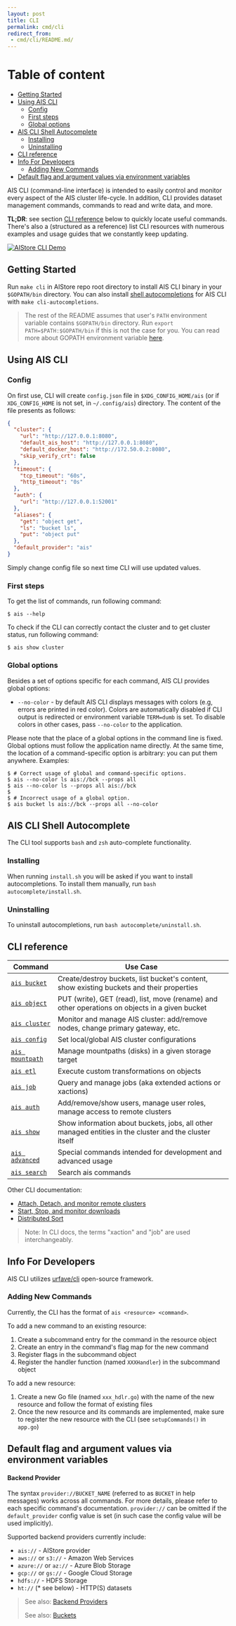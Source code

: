 ```yaml
---
layout: post
title: CLI
permalink: cmd/cli
redirect_from:
 - cmd/cli/README.md/
---
```


# Table of content

- [Getting Started](#getting-started)
- [Using AIS CLI](#using-ais-cli)
	- [Config](#config)
	- [First steps](#first-steps)
	- [Global options](#global-options)
- [AIS CLI Shell Autocomplete](#ais-cli-shell-autocomplete)
	- [Installing](#installing)
	- [Uninstalling](#uninstalling)
- [CLI reference](#cli-reference)
- [Info For Developers](#info-for-developers)
	- [Adding New Commands](#adding-new-commands)
- [Default flag and argument values via environment variables](#default-flag-and-argument-values-via-environment-variables)


AIS CLI (command-line interface) is intended to easily control and monitor every aspect of the AIS cluster life-cycle.
In addition, CLI provides dataset management commands, commands to read and write data, and more.

**TL;DR**: see section [CLI reference](#cli-reference) below to quickly locate useful commands. There's also a (structured as a reference) list CLI resources with numerous examples and usage guides that we constantly keep updating.

[![AIStore CLI Demo](/aistore/docs/images/cli-demo-400.png)](https://youtu.be/VPIhQm2sMD8 "AIStore CLI Demo (Youtube video)")

## Getting Started

Run `make cli` in AIStore repo root directory to install AIS CLI binary in your `$GOPATH/bin` directory.
You can also install [shell autocompletions](#ais-cli-shell-autocomplete) for AIS CLI with `make cli-autocompletions`.

> The rest of the README assumes that user's `PATH` environment variable contains `$GOPATH/bin` directory.
> Run `export PATH=$PATH:$GOPATH/bin` if this is not the case for you.
> You can read more about GOPATH environment variable [here](https://golang.org/doc/code.html#GOPATH).

## Using AIS CLI

### Config

On first use, CLI will create `config.json` file in `$XDG_CONFIG_HOME/ais` (or if `XDG_CONFIG_HOME` is not set, in `~/.config/ais`) directory.
The content of the file presents as follows:

```json
{
  "cluster": {
    "url": "http://127.0.0.1:8080",
    "default_ais_host": "http://127.0.0.1:8080",
    "default_docker_host": "http://172.50.0.2:8080",
    "skip_verify_crt": false
  },
  "timeout": {
    "tcp_timeout": "60s",
    "http_timeout": "0s"
  },
  "auth": {
    "url": "http://127.0.0.1:52001"
  },
  "aliases": {
    "get": "object get",
    "ls": "bucket ls",
    "put": "object put"
  },
  "default_provider": "ais"
}
```

Simply change config file so next time CLI will use updated values.

### First steps

To get the list of commands, run following command:

```console
$ ais --help
```

To check if the CLI can correctly contact the cluster and to get cluster status, run following command:

```console
$ ais show cluster
```

### Global options

Besides a set of options specific for each command, AIS CLI provides global options:

- `--no-color` - by default AIS CLI displays messages with colors (e.g, errors are printed in red color).
  Colors are automatically disabled if CLI output is redirected or environment variable `TERM=dumb` is set.
  To disable colors in other cases, pass `--no-color` to the application.

Please note that the place of a global options in the command line is fixed.
Global options must follow the application name directly.
At the same time, the location of a command-specific option is arbitrary: you can put them anywhere.
Examples:

```console
$ # Correct usage of global and command-specific options.
$ ais --no-color ls ais://bck --props all
$ ais --no-color ls --props all ais://bck
$
$ # Incorrect usage of a global option.
$ ais bucket ls ais://bck --props all --no-color
```

## AIS CLI Shell Autocomplete

The CLI tool supports `bash` and `zsh` auto-complete functionality.

### Installing

When running `install.sh` you will be asked if you want to install autocompletions.
To install them manually, run `bash autocomplete/install.sh`.

### Uninstalling

To uninstall autocompletions, run `bash autocomplete/uninstall.sh`.

## CLI reference

| Command | Use Case |
|---------|----------|
| [`ais bucket`](/aistore/cmd/cli/resources/bucket.md) | Create/destroy buckets, list bucket's content, show existing buckets and their properties |
| [`ais object`](/aistore/cmd/cli/resources/object.md) | PUT (write), GET (read), list, move (rename) and other operations on objects in a given bucket |
| [`ais cluster`](/aistore/cmd/cli/resources/cluster.md) | Monitor and manage AIS cluster: add/remove nodes, change primary gateway, etc. |
| [`ais config`](/aistore/cmd/cli/resources/config.md) | Set local/global AIS cluster configurations |
| [`ais mountpath`](/aistore/cmd/cli/resources/mpath.md) | Manage mountpaths (disks) in a given storage target |
| [`ais etl`](/aistore/cmd/cli/resources/etl.md) | Execute custom transformations on objects |
| [`ais job`](/aistore/cmd/cli/resources/job.md) | Query and manage jobs (aka extended actions or xactions) |
| [`ais auth`](/aistore/cmd/cli/resources/auth.md) | Add/remove/show users, manage user roles, manage access to remote clusters |
| [`ais show`](/aistore/cmd/cli/resources/show.md) | Show information about buckets, jobs, all other managed entities in the cluster and the cluster itself |
| [`ais advanced`](/aistore/cmd/cli/resources/advanced.md) | Special commands intended for development and advanced usage |
| [`ais search`](/aistore/cmd/cli/resources/search.md) | Search ais commands |

Other CLI documentation:
- [Attach, Detach, and monitor remote clusters](/aistore/cmd/cli/resources/remote.md)
- [Start, Stop, and monitor downloads](/aistore/cmd/cli/resources/download.md)
- [Distributed Sort](/aistore/cmd/cli/resources/dsort.md)

> Note: In CLI docs, the terms "xaction" and "job" are used interchangeably.

## Info For Developers

AIS CLI utilizes [urfave/cli](https://github.com/urfave/cli/blob/master/docs/v1/manual.md) open-source framework.

### Adding New Commands

Currently, the CLI has the format of `ais <resource> <command>`.

To add a new command to an existing resource:

1. Create a subcommand entry for the command in the resource object
2. Create an entry in the command's flag map for the new command
3. Register flags in the subcommand object
4. Register the handler function (named `XXXHandler`) in the subcommand object

To add a new resource:

1. Create a new Go file (named `xxx_hdlr.go`) with the name of the new resource and follow the format of existing files
2. Once the new resource and its commands are implemented, make sure to register the new resource with the CLI (see `setupCommands()` in `app.go`)

## Default flag and argument values via environment variables

#### Backend Provider

The syntax `provider://BUCKET_NAME` (referred to as `BUCKET` in help messages) works across all commands.
For more details, please refer to each specific command's documentation.
`provider://` can be omitted if the `default_provider` config value is set (in such case the config value will be used implicitly).

Supported backend providers currently include:
* `ais://` - AIStore provider
* `aws://` or `s3://` - Amazon Web Services
* `azure://` or `az://` - Azure Blob Storage
* `gcp://` or `gs://` - Google Cloud Storage
* `hdfs://` - HDFS Storage
* `ht://` (\* see below) - HTTP(S) datasets

> See also: [Backend Providers](/aistore/docs/providers.md)
> 
> See also: [Buckets](/aistore/docs/bucket.md)

